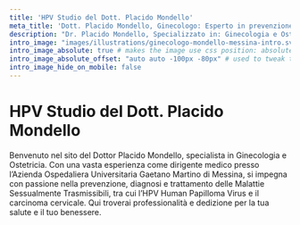 ```yaml
---
title: 'HPV Studio del Dott. Placido Mondello'
meta_title: 'Dott. Placido Mondello, Ginecologo: Esperto in prevenzione e cura dell'HPV'
description: "Dr. Placido Mondello, Specializzato in: Ginecologia e Ostetricia, Prevenzione e cura dell'HPV Papilloma Virus su donna e uomo. Riceve a Messina e Roma"
intro_image: "images/illustrations/ginecologo-mondello-messina-intro.svg"
intro_image_absolute: true # makes the image use css position: absolute; so it looks "offset". It's a visual effect that might not always look good depending on the image you use.
intro_image_absolute_offset: "auto auto -100px -80px" # used to tweak the positioning of the absolute image if enabled above
intro_image_hide_on_mobile: false
---
```


# HPV Studio del Dott. Placido Mondello
Benvenuto nel sito del Dottor Placido Mondello, specialista in Ginecologia e Ostetricia. Con una vasta esperienza come dirigente medico presso l’Azienda Ospedaliera Universitaria Gaetano Martino di Messina, si impegna con passione nella prevenzione, diagnosi e trattamento delle Malattie Sessualmente Trasmissibili, tra cui l’HPV Human Papilloma Virus e il carcinoma cervicale. Qui troverai professionalità e dedizione per la tua salute e il tuo benessere.
